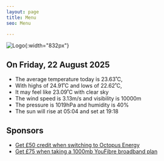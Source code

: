 ```yaml
---
layout: page
title: Menu
seo: Menu

---
```


![Logo](/images/logo.jpg){:width="832px"}

<!-- weather_marker starts -->
## On Friday, 22 August 2025

- The average temperature today is 23.63˚C,
- With highs of 24.91˚C and lows of 22.62˚C,
- It may feel like 23.09˚C with clear sky
- The wind speed is 3.13m/s and visibility is 10000m
- The pressure is 1019hPa and humidity is 40%
- The sun will rise at 05:04 and set at 19:18

<!-- weather_marker ends -->

## Sponsors

- [Get £50 credit when switching to Octopus Energy](https://bit.ly/3oD1nnS)
- [Get £75 when taking a 1000mb YouFibre broadband plan](https://aklam.io/91zWhU?)
